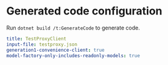 # Generated code configuration

Run `dotnet build /t:GenerateCode` to generate code.

``` yaml
title: TestProxyClient
input-file: testproxy.json
generation1-convenience-client: true
model-factory-only-includes-readonly-models: true
```
